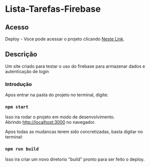 # Lista-Tarefas-Firebase

## Acesso

Deploy - Voce pode acessar o projeto clicando [Neste Link](https://catalagoprimeflix.netlify.app/).

## Descrição

Um site criado para testar o uso do firebase para armazenar dados e autenticação de login


### Introdução

Apos entrar na pasta do projeto no terminal, digite:

### `npm start`

Isso ira rodar o projeto em modo de desenvolvimento.\
Abrindo [http://localhost:3000](http://localhost:3000) no navegador.

Apos todas as mudancas terem sido concretizadas, basta digitar no terminal:

### `npm run build`

Isso ira criar um novo diretorio "build" pronto para ser feito o deploy.
